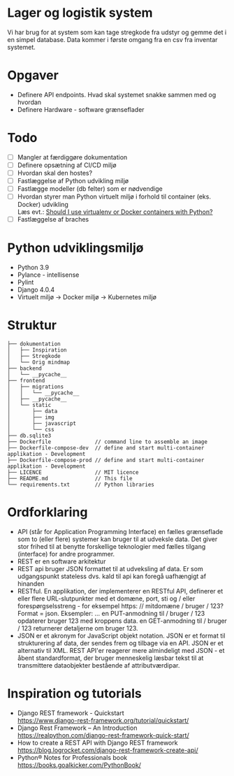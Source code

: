 # Lager og logistik system
Vi har brug for at system som kan tage stregkode fra udstyr og gemme det i en simpel database. Data kommer i første omgang fra en csv fra inventar systemet.

# Opgaver
* Definere API endpoints. Hvad skal systemet snakke sammen med og hvordan
* Definere Hardware - software grænseflader

# Todo
- [ ] Mangler at færdiggøre dokumentation
- [ ] Definere opsætning af CI/CD miljø
- [ ] Hvordan skal den hostes?
- [ ] Fastlæggelse af Python udvikling miljø
- [ ] Fastlægge modeller (db felter) som er nødvendige
- [ ] Hvordan styrer man Python virtuelt miljø i forhold til container (eks. Docker) udvikling<br />Læs evt.: [Should I use virtualenv or Docker containers with Python?](https://coderbook.com/@marcus/should-i-use-virtualenv-or-docker-containers-with-python/)
- [ ] Fastlæggelse af braches

# Python udviklingsmiljø
* Python 3.9
* Pylance - intellisense
* Pylint
* Django 4.0.4
* Virtuelt miljø -> Docker miljø -> Kubernetes miljø

# Struktur
```
├── dokumentation
│   ├── Inspiration
│   ├── Stregkode
│   └── Orig mindmap
├── backend
│   └── __pycache__
├── frontend
│   ├── migrations
│   │   └── __pycache__
│   ├── __pycache__
│   └── static
│       ├── data
│       ├── img
│       ├── javascript
│       └── css
├── db.sqlite3
├── Dockerfile              // command line to assemble an image
├── Dockerfile-compose-dev  // define and start multi-container applikation - Development
├── Dockerfile-compose-prod // define and start multi-container applikation - Development
├── LICENCE                 // MIT licence
├── README.md               // This file
└── requirements.txt        // Python libraries
```

# Ordforklaring
* API (står for Application Programming Interface) en fælles grænseflade som to (eller flere) systemer kan bruger til at udveksle data. Det giver stor frihed til at benytte forskellige teknologier med fælles tilgang (interface) for andre programmer.
* REST er en software arkitektur
* REST api bruger JSON formattet til at udveksling af data. Er som udgangspunkt stateless dvs. kald til api kan foregå uafhængigt af hinanden
* RESTful. En applikation, der implementerer en RESTful API, definerer et eller flere URL-slutpunkter med et domæne, port, sti og / eller forespørgselsstreng - for eksempel https: // mitdomæne / bruger / 123? Format = json. Eksempler: ... en PUT-anmodning til / bruger / 123 opdaterer bruger 123 med kroppens data. en GET-anmodning til / bruger / 123 returnerer detaljerne om bruger 123.
* JSON er et akronym for JavaScript objekt notation. JSON er et format til strukturering af data, der sendes frem og tilbage via en API. JSON er et alternativ til XML. REST API'er reagerer mere almindeligt med JSON - et åbent standardformat, der bruger menneskelig læsbar tekst til at transmittere dataobjekter bestående af attributværdipar.

# Inspiration og tutorials
* Django REST framework - Quickstart<br />
https://www.django-rest-framework.org/tutorial/quickstart/
* Django Rest Framework – An Introduction<br />
https://realpython.com/django-rest-framework-quick-start/
* How to create a REST API with Django REST framework<br />
https://blog.logrocket.com/django-rest-framework-create-api/
* Python® Notes for Professionals book<br />https://books.goalkicker.com/PythonBook/
